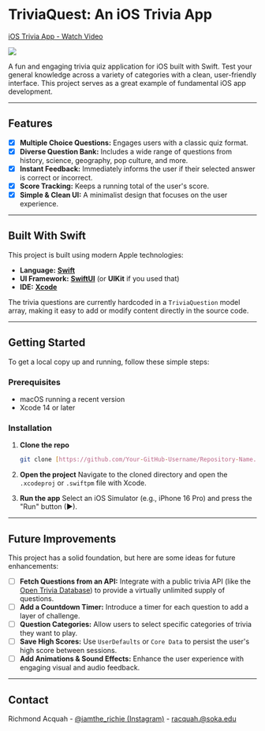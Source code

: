 # TriviaQuest: An iOS Trivia App

<div>
    <a href="https://www.loom.com/share/a443a651c39e4e7c8e05e314590543e0">
      <p>iOS Trivia App - Watch Video</p>
    </a>
    <a href="https://www.loom.com/share/a443a651c39e4e7c8e05e314590543e0">
      <img style="max-width:300px;" src="https://cdn.loom.com/sessions/thumbnails/a443a651c39e4e7c8e05e314590543e0-06c91ead988d1b75-full-play.gif">
    </a>
  </div>

A fun and engaging trivia quiz application for iOS built with Swift. Test your general knowledge across a variety of categories with a clean, user-friendly interface. This project serves as a great example of fundamental iOS app development.

---

## Features

* [x] **Multiple Choice Questions:** Engages users with a classic quiz format.
* [X] **Diverse Question Bank:** Includes a wide range of questions from history, science, geography, pop culture, and more.
* [x] **Instant Feedback:** Immediately informs the user if their selected answer is correct or incorrect.
* [x] **Score Tracking:** Keeps a running total of the user's score.
* [x] **Simple & Clean UI:** A minimalist design that focuses on the user experience.

---

## Built With Swift

This project is built using modern Apple technologies:

* **Language:** [**Swift**](https://developer.apple.com/swift/)
* **UI Framework:** [**SwiftUI**](https://developer.apple.com/xcode/swiftui/) (or **UIKit** if you used that)
* **IDE:** [**Xcode**](https://developer.apple.com/xcode/)

The trivia questions are currently hardcoded in a `TriviaQuestion` model array, making it easy to add or modify content directly in the source code.

---

## Getting Started

To get a local copy up and running, follow these simple steps:

### Prerequisites

* macOS running a recent version
* Xcode 14 or later

### Installation

1.  **Clone the repo**
    ```sh
    git clone [https://github.com/Your-GitHub-Username/Repository-Name.git](https://github.com/Your-GitHub-Username/Repository-Name.git)
    ```
2.  **Open the project**
    Navigate to the cloned directory and open the `.xcodeproj` or `.swiftpm` file with Xcode.

3.  **Run the app**
    Select an iOS Simulator (e.g., iPhone 16 Pro) and press the "Run" button (▶).

---

## Future Improvements

This project has a solid foundation, but here are some ideas for future enhancements:

* [ ] **Fetch Questions from an API:** Integrate with a public trivia API (like the [Open Trivia Database](https://opentdb.com/)) to provide a virtually unlimited supply of questions.
* [ ] **Add a Countdown Timer:** Introduce a timer for each question to add a layer of challenge.
* [ ] **Question Categories:** Allow users to select specific categories of trivia they want to play.
* [ ] **Save High Scores:** Use `UserDefaults` or `Core Data` to persist the user's high score between sessions.
* [ ] **Add Animations & Sound Effects:** Enhance the user experience with engaging visual and audio feedback.

---

## Contact

Richmond Acquah - [@iamthe_richie (Instagram)](https://www.instagram.com/iamthe_richie) - racquah.@soka.edu
